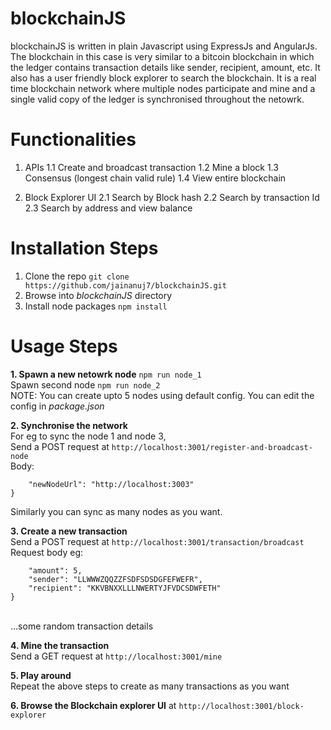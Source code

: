 # blockchainJS
blockchainJS is written in plain Javascript using ExpressJs and AngularJs. The blockchain in this case is very similar to a bitcoin blockchain in which the ledger contains transaction details like sender, recipient, amount, etc. It also has a user friendly block explorer to search the blockchain. It is a real time blockchain network where multiple nodes participate and mine and a single valid copy of the ledger is synchronised throughout the netowrk.

# Functionalities
1. APIs
  1.1 Create and broadcast transaction
  1.2 Mine a block
  1.3 Consensus (longest chain valid rule)
  1.4 View entire blockchain
  
2. Block Explorer UI
  2.1 Search by Block hash
  2.2 Search by transaction Id
  2.3 Search by address and view balance
  
# Installation Steps
1. Clone the repo ```git clone https://github.com/jainanuj7/blockchainJS.git```
2. Browse into _blockchainJS_ directory
3. Install node packages ```npm install```

# Usage Steps
__1. Spawn a new netowrk node__ ```npm run node_1```<br />
Spawn second node ```npm run node_2```<br />
NOTE: You can create upto 5 nodes using default config. You can edit the config in _package.json_

__2. Synchronise the network__<br />
For eg to sync the node 1 and node 3,<br />
Send a POST request at ```http://localhost:3001/register-and-broadcast-node```<br />
Body:
```{
	"newNodeUrl": "http://localhost:3003"
}
```
Similarly you can sync as many nodes as you want.

__3. Create a new transaction__ <br />
Send a POST request at ```http://localhost:3001/transaction/broadcast```<br />
Request body eg:<br />
```{
	"amount": 5,
	"sender": "LLWWWZQQZZFSDFSDSDGFEFWEFR",
	"recipient": "KKVBNXXLLLNWERTYJFVDCSDWFETH"
} 
```
<br />
...some random transaction details

__4. Mine the transaction__<br />
Send a GET request at ```http://localhost:3001/mine```

__5. Play around__<br />
Repeat the above steps to create as many transactions as you want

__6. Browse the Blockchain explorer UI__ at ```http://localhost:3001/block-explorer``` 

